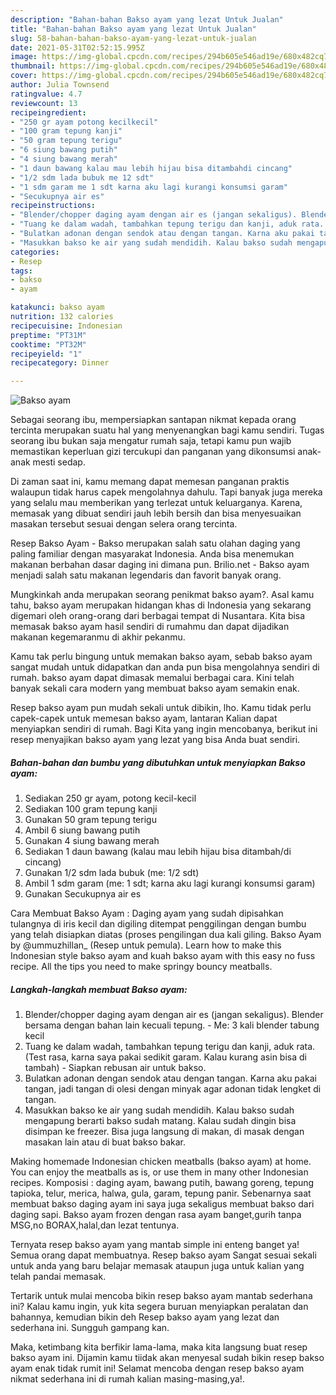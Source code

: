 ```yaml
---
description: "Bahan-bahan Bakso ayam yang lezat Untuk Jualan"
title: "Bahan-bahan Bakso ayam yang lezat Untuk Jualan"
slug: 58-bahan-bahan-bakso-ayam-yang-lezat-untuk-jualan
date: 2021-05-31T02:52:15.995Z
image: https://img-global.cpcdn.com/recipes/294b605e546ad19e/680x482cq70/bakso-ayam-foto-resep-utama.jpg
thumbnail: https://img-global.cpcdn.com/recipes/294b605e546ad19e/680x482cq70/bakso-ayam-foto-resep-utama.jpg
cover: https://img-global.cpcdn.com/recipes/294b605e546ad19e/680x482cq70/bakso-ayam-foto-resep-utama.jpg
author: Julia Townsend
ratingvalue: 4.7
reviewcount: 13
recipeingredient:
- "250 gr ayam potong kecilkecil"
- "100 gram tepung kanji"
- "50 gram tepung terigu"
- "6 siung bawang putih"
- "4 siung bawang merah"
- "1 daun bawang kalau mau lebih hijau bisa ditambahdi cincang"
- "1/2 sdm lada bubuk me 12 sdt"
- "1 sdm garam me 1 sdt karna aku lagi kurangi konsumsi garam"
- "Secukupnya air es"
recipeinstructions:
- "Blender/chopper daging ayam dengan air es (jangan sekaligus). Blender bersama dengan bahan lain kecuali tepung.  Me: 3 kali blender tabung kecil"
- "Tuang ke dalam wadah, tambahkan tepung terigu dan kanji, aduk rata. (Test rasa, karna saya pakai sedikit garam. Kalau kurang asin bisa di tambah) Siapkan rebusan air untuk bakso."
- "Bulatkan adonan dengan sendok atau dengan tangan. Karna aku pakai tangan, jadi tangan di olesi dengan minyak agar adonan tidak lengket di tangan."
- "Masukkan bakso ke air yang sudah mendidih. Kalau bakso sudah mengapung berarti bakso sudah matang. Kalau sudah dingin bisa disimpan ke freezer. Bisa juga langsung di makan, di masak dengan masakan lain atau di buat bakso bakar."
categories:
- Resep
tags:
- bakso
- ayam

katakunci: bakso ayam 
nutrition: 132 calories
recipecuisine: Indonesian
preptime: "PT31M"
cooktime: "PT32M"
recipeyield: "1"
recipecategory: Dinner

---
```



![Bakso ayam](https://img-global.cpcdn.com/recipes/294b605e546ad19e/680x482cq70/bakso-ayam-foto-resep-utama.jpg)

Sebagai seorang ibu, mempersiapkan santapan nikmat kepada orang tercinta merupakan suatu hal yang menyenangkan bagi kamu sendiri. Tugas seorang ibu bukan saja mengatur rumah saja, tetapi kamu pun wajib memastikan keperluan gizi tercukupi dan panganan yang dikonsumsi anak-anak mesti sedap.

Di zaman  saat ini, kamu memang dapat memesan panganan praktis walaupun tidak harus capek mengolahnya dahulu. Tapi banyak juga mereka yang selalu mau memberikan yang terlezat untuk keluarganya. Karena, memasak yang dibuat sendiri jauh lebih bersih dan bisa menyesuaikan masakan tersebut sesuai dengan selera orang tercinta. 

Resep Bakso Ayam - Bakso merupakan salah satu olahan daging yang paling familiar dengan masyarakat Indonesia. Anda bisa menemukan makanan berbahan dasar daging ini dimana pun. Brilio.net - Bakso ayam menjadi salah satu makanan legendaris dan favorit banyak orang.

Mungkinkah anda merupakan seorang penikmat bakso ayam?. Asal kamu tahu, bakso ayam merupakan hidangan khas di Indonesia yang sekarang digemari oleh orang-orang dari berbagai tempat di Nusantara. Kita bisa memasak bakso ayam hasil sendiri di rumahmu dan dapat dijadikan makanan kegemaranmu di akhir pekanmu.

Kamu tak perlu bingung untuk memakan bakso ayam, sebab bakso ayam sangat mudah untuk didapatkan dan anda pun bisa mengolahnya sendiri di rumah. bakso ayam dapat dimasak memalui berbagai cara. Kini telah banyak sekali cara modern yang membuat bakso ayam semakin enak.

Resep bakso ayam pun mudah sekali untuk dibikin, lho. Kamu tidak perlu capek-capek untuk memesan bakso ayam, lantaran Kalian dapat menyiapkan sendiri di rumah. Bagi Kita yang ingin mencobanya, berikut ini resep menyajikan bakso ayam yang lezat yang bisa Anda buat sendiri.

<!--inarticleads1-->

##### Bahan-bahan dan bumbu yang dibutuhkan untuk menyiapkan Bakso ayam:

1. Sediakan 250 gr ayam, potong kecil-kecil
1. Sediakan 100 gram tepung kanji
1. Gunakan 50 gram tepung terigu
1. Ambil 6 siung bawang putih
1. Gunakan 4 siung bawang merah
1. Sediakan 1 daun bawang (kalau mau lebih hijau bisa ditambah/di cincang)
1. Gunakan 1/2 sdm lada bubuk (me: 1/2 sdt)
1. Ambil 1 sdm garam (me: 1 sdt; karna aku lagi kurangi konsumsi garam)
1. Gunakan Secukupnya air es


Cara Membuat Bakso Ayam : Daging ayam yang sudah dipisahkan tulangnya di iris kecil dan digiling ditempat penggilingan dengan bumbu yang telah disiapkan diatas (proses pengilingan dua kali giling. Bakso Ayam by @ummuzhillan_ (Resep untuk pemula). Learn how to make this Indonesian style bakso ayam and kuah bakso ayam with this easy no fuss recipe. All the tips you need to make springy bouncy meatballs. 

<!--inarticleads2-->

##### Langkah-langkah membuat Bakso ayam:

1. Blender/chopper daging ayam dengan air es (jangan sekaligus). Blender bersama dengan bahan lain kecuali tepung.  - Me: 3 kali blender tabung kecil
1. Tuang ke dalam wadah, tambahkan tepung terigu dan kanji, aduk rata. (Test rasa, karna saya pakai sedikit garam. Kalau kurang asin bisa di tambah) - Siapkan rebusan air untuk bakso.
1. Bulatkan adonan dengan sendok atau dengan tangan. Karna aku pakai tangan, jadi tangan di olesi dengan minyak agar adonan tidak lengket di tangan.
1. Masukkan bakso ke air yang sudah mendidih. Kalau bakso sudah mengapung berarti bakso sudah matang. Kalau sudah dingin bisa disimpan ke freezer. Bisa juga langsung di makan, di masak dengan masakan lain atau di buat bakso bakar.


Making homemade Indonesian chicken meatballs (bakso ayam) at home. You can enjoy the meatballs as is, or use them in many other Indonesian recipes. Komposisi : daging ayam, bawang putih, bawang goreng, tepung tapioka, telur, merica, halwa, gula, garam, tepung panir. Sebenarnya saat membuat bakso daging ayam ini saya juga sekaligus membuat bakso dari daging sapi. Bakso ayam frozen dengan rasa ayam banget,gurih tanpa MSG,no BORAX,halal,dan lezat tentunya. 

Ternyata resep bakso ayam yang mantab simple ini enteng banget ya! Semua orang dapat membuatnya. Resep bakso ayam Sangat sesuai sekali untuk anda yang baru belajar memasak ataupun juga untuk kalian yang telah pandai memasak.

Tertarik untuk mulai mencoba bikin resep bakso ayam mantab sederhana ini? Kalau kamu ingin, yuk kita segera buruan menyiapkan peralatan dan bahannya, kemudian bikin deh Resep bakso ayam yang lezat dan sederhana ini. Sungguh gampang kan. 

Maka, ketimbang kita berfikir lama-lama, maka kita langsung buat resep bakso ayam ini. Dijamin kamu tiidak akan menyesal sudah bikin resep bakso ayam enak tidak rumit ini! Selamat mencoba dengan resep bakso ayam nikmat sederhana ini di rumah kalian masing-masing,ya!.

